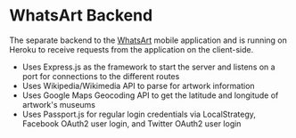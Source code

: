 # WhatsArt Backend
The separate backend to the [WhatsArt](https://github.com/huangka97/whatsart) mobile application and is running on Heroku to receive requests from the application on the client-side. 
* Uses Express.js as the framework to start the server and listens on a port for connections to the different routes
* Uses Wikipedia/Wikimedia API to parse for artwork information
* Uses Google Maps Geocoding API to get the latitude and longitude of artwork's museums
* Uses Passport.js for regular login credentials via LocalStrategy, Facebook OAuth2 user login, and Twitter OAuth2 user login
